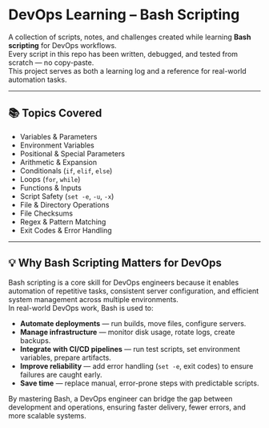 # DevOps Learning – Bash Scripting

A collection of scripts, notes, and challenges created while learning **Bash scripting** for DevOps workflows.  
Every script in this repo has been written, debugged, and tested from scratch — no copy-paste.  
This project serves as both a learning log and a reference for real-world automation tasks.

---

## 📚 Topics Covered
- Variables & Parameters
- Environment Variables
- Positional & Special Parameters
- Arithmetic & Expansion
- Conditionals (`if`, `elif`, `else`)
- Loops (`for`, `while`)
- Functions & Inputs
- Script Safety (`set -e`, `-u`, `-x`)
- File & Directory Operations
- File Checksums
- Regex & Pattern Matching
- Exit Codes & Error Handling

---

## 💡 Why Bash Scripting Matters for DevOps

Bash scripting is a core skill for DevOps engineers because it enables automation of repetitive tasks, consistent server configuration, and efficient system management across multiple environments.  
In real-world DevOps work, Bash is used to:

- **Automate deployments** — run builds, move files, configure servers.
- **Manage infrastructure** — monitor disk usage, rotate logs, create backups.
- **Integrate with CI/CD pipelines** — run test scripts, set environment variables, prepare artifacts.
- **Improve reliability** — add error handling (`set -e`, exit codes) to ensure failures are caught early.
- **Save time** — replace manual, error-prone steps with predictable scripts.

By mastering Bash, a DevOps engineer can bridge the gap between development and operations, ensuring faster delivery, fewer errors, and more scalable systems.

